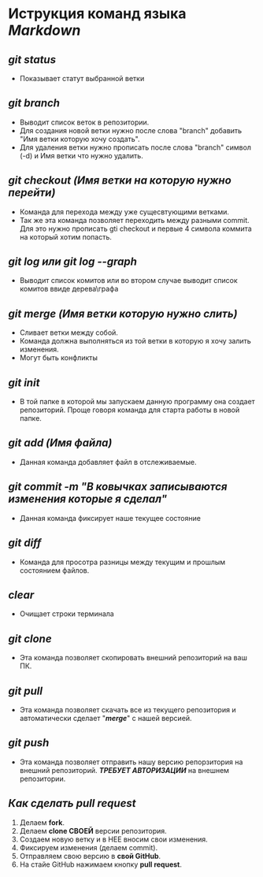 # Иструкция команд языка *__Markdown__*

## *git __status__* 

* Показывает статут выбранной ветки 

## *git __branch__*

* Выводит список веток в репозитории. 
* Для создания новой ветки нужно после слова "branch" добавить "Имя ветки которую хочу создать".  
* Для удаления ветки нужно прописать после слова "branch" символ (-d) и Имя ветки что нужно удалить.

## *git __checkout__ (Имя ветки на которую нужно перейти)* 

* Команда для перехода между уже сущесвтующими ветками. 
* Так же эта команда позволяет переходить между разными commit. Для это нужно прописать gti checkout и первые 4 символа коммита на который хотим попасть. 

##  *git __log__ или git __log --graph__* 

* Выводит список комитов или во втором случае выводит список комитов ввиде  дерева\графа 
 
## *git __merge__ (Имя ветки которую нужно слить)*

* Сливает ветки между собой.
* Команда должна выполняться из той ветки в которую я хочу залить изменения.
* Могут быть конфликты 

## *git __init__*

* В той папке в которой мы запускаем данную программу она создает репозиторий. Проще говоря команда для старта работы в новой папке. 

## *git __add__ (Имя файла)*

* Данная команда добавляет файл в отслеживаемые. 

## *git __commit -m__ "В ковычках записываются изменения которые я сделал"* 

* Данная команда фиксирует наше текущее состояние 

## *git __diff__*

* Команда для просотра разницы между текущим и прошлым состоянием файлов. 

## *__clear__*

* Очищает строки терминала

## *git __clone__*

* Эта команда позволяет скопировать внешний репозиторий на ваш ПК. 

## *git __pull__* 

* Эта команда позволяет скачать все из текущего репозитория и автоматически сделает "*__merge__*" с нашей версией.

## *git __push__*

* Эта команда позволяет отправить нашу версию репорзитория на внешний репозиторий. *__ТРЕБУЕТ АВТОРИЗАЦИИ__* на внешнем репозитории.

## *Как сделать __pull request__* 

1. Делаем **fork**.
2. Делаем **clone СВОЕЙ** версии репозитория. 
3. Создаем новую ветку и в НЕЕ вносим свои изменения.
4. Фиксируем изменения (делаем commit).
5. Отправляем свою версию в **свой GitHub**.
6. На стайе GitHub нажимаем кнопку **__pull request__**.